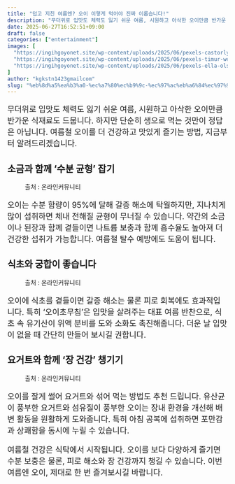```yaml
---
title: "덥고 지친 여름엔? 오이 이렇게 먹어야 진짜 이롭습니다!"
description: "무더위로 입맛도 체력도 잃기 쉬운 여름, 시원하고 아삭한 오이만큼 반가운 식재료도 드뭅니다. 하지만 단순히 생으로 먹는 것만이 정답은 아닙니다. 여름철 오이를 더 건강하고 맛있게 즐기는 방법, 지금부터 알려드리겠습니다."
date: 2025-06-27T16:52:51+09:00
draft: false
categories: ["entertainment"]
images: [
  "https://ingihgoyonet.site/wp-content/uploads/2025/06/pexels-castorlystock-3693297-1-1024x683.jpg"
  "https://ingihgoyonet.site/wp-content/uploads/2025/06/pexels-timur-weber-8679633-2-683x1024.jpg"
  "https://ingihgoyonet.site/wp-content/uploads/2025/06/pexels-ella-olsson-572949-1640768-1024x768.jpg"
]
author: "kgkstn1423gmailcom"
slug: "%eb%8d%a5%ea%b3%a0-%ec%a7%80%ec%b9%9c-%ec%97%ac%eb%a6%84%ec%97%94-%ec%98%a4%ec%9d%b4-%ec%9d%b4%eb%a0%87%ea%b2%8c-%eb%a8%b9%ec%96%b4%ec%95%bc-%ec%a7%84%ec%a7%9c-%ec%9d%b4%eb%a1%ad%ec%8a%b5%eb%8b%88"
---
```


<p style="font-size:18px">무더위로 입맛도 체력도 잃기 쉬운 여름, 시원하고 아삭한 오이만큼 반가운 식재료도 드뭅니다. 하지만 단순히 생으로 먹는 것만이 정답은 아닙니다. 여름철 오이를 더 건강하고 맛있게 즐기는 방법, 지금부터 알려드리겠습니다.</p> <h2 >소금과 함께 ‘수분 균형’ 잡기</h2> <figure ><img src="https://ingihgoyonet.site/wp-content/uploads/2025/06/pexels-castorlystock-3693297-1-1024x683.jpg" alt="" style="aspect-ratio:16/9;object-fit:cover"/><figcaption >출처 : 온라인커뮤니티</figcaption></figure> <p style="font-size:18px">오이는 수분 함량이 95%에 달해 갈증 해소에 탁월하지만, 지나치게 많이 섭취하면 체내 전해질 균형이 무너질 수 있습니다. 약간의 소금이나 된장과 함께 곁들이면 나트륨 보충과 함께 흡수율도 높아져 더 건강한 섭취가 가능합니다. 여름철 탈수 예방에도 도움이 됩니다.</p> <h2 >식초와 궁합이 좋습니다</h2> <figure ><img src="https://ingihgoyonet.site/wp-content/uploads/2025/06/pexels-timur-weber-8679633-2-683x1024.jpg" alt="" style="aspect-ratio:16/9;object-fit:cover"/><figcaption >출처 : 온라인커뮤니티</figcaption></figure> <p style="font-size:18px">오이에 식초를 곁들이면 갈증 해소는 물론 피로 회복에도 효과적입니다. 특히 ‘오이초무침’은 입맛을 살려주는 대표 여름 반찬으로, 식초 속 유기산이 위액 분비를 도와 소화도 촉진해줍니다. 더운 날 입맛이 없을 때 간단히 만들어 보시길 권합니다.</p> <h2 >요거트와 함께 ‘장 건강’ 챙기기</h2> <figure ><img src="https://ingihgoyonet.site/wp-content/uploads/2025/06/pexels-ella-olsson-572949-1640768-1024x768.jpg" alt="" style="aspect-ratio:16/9;object-fit:cover"/><figcaption >출처 : 온라인커뮤니티</figcaption></figure> <p style="font-size:18px">오이를 잘게 썰어 요거트와 섞어 먹는 방법도 추천 드립니다. 유산균이 풍부한 요거트와 섬유질이 풍부한 오이는 장내 환경을 개선해 배변 활동을 원활하게 도와줍니다. 특히 아침 공복에 섭취하면 포만감과 상쾌함을 동시에 누릴 수 있습니다.</p> <p style="font-size:18px">여름철 건강은 식탁에서 시작됩니다. 오이를 보다 다양하게 즐기면 수분 보충은 물론, 피로 해소와 장 건강까지 챙길 수 있습니다. 이번 여름엔 오이, 제대로 한 번 즐겨보시길 바랍니다.</p>